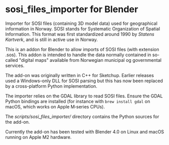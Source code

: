 # sosi_files_importer for Blender
Importer for SOSI files (containing 3D model data) used for geographical information in Norway. SOSI stands for Systematic Organization of Spatial Information. This format was first standardized around 1990 by *Statens Kartverk*, and is still in active use in Norway.

This is an addon for Blender to allow imports of SOSI files (with extension .sos). This addon is intended to handle the data normally contained in so-called 
"digital maps" available from Norwegian municipal og governmental services.

The add-on was originally written in C++ for Sketchup. Earlier releases used a Windows-only DLL for SOSI parsing but this has now been replaced by a cross-platform Python implementation.

The importer relies on the GDAL library to read SOSI files. Ensure the GDAL Python bindings are installed (for instance with `brew install gdal` on macOS, which works on Apple M‑series CPUs).

The *scripts/sosi_files_importer/* directory contains the Python sources for the add-on.

Currently the add-on has been tested with Blender 4.0 on Linux and macOS running on Apple M2 hardware.